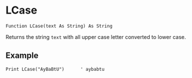 <!--text-->
LCase
=====

```eppabasic
Function LCase(text As String) As String
```

Returns the string `text` with all upper case letter converted to lower case.

Example
---------
```eppabasic
Print LCase("AyBaBtU")      ' aybabtu
```
